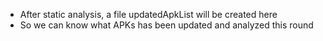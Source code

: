 * After static analysis, a file updatedApkList will be created here
* So we can know what APKs has been updated and analyzed this round
